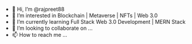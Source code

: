 - 👋 Hi, I’m @rajpreet88
- 👀 I’m interested in Blockchain | Metaverse | NFTs | Web 3.0
- 🌱 I’m currently learning Full Stack Web 3.0 Development | MERN Stack
- 💞️ I’m looking to collaborate on ...
- 📫 How to reach me ...

<!---
rajpreet88/rajpreet88 is a ✨ special ✨ repository because its `README.md` (this file) appears on your GitHub profile.
You can click the Preview link to take a look at your changes.
--->
